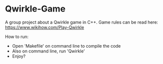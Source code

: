 # Qwirkle-Game

A group project about a Qwirkle game in C++. 
Game rules can be read here: https://www.wikihow.com/Play-Qwirkle

How to run: 
- Open 'Makefile' on command line to compile the code
- Also on command line, run 'Qwirkle'
- Enjoy?
